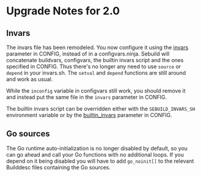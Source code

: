# Upgrade Notes for 2.0

## Invars

The invars file has been remodeled. You now configure it using the
[invars](../descriptors/config.md#invars) parameter in CONFIG, instead of in a
configvars.ninja. Sebuild will concatenate buildvars, configvars, the builtin
invars script and the ones specified in CONFIG. Thus there's no longer any need
to use `source` or `depend` in your invars.sh. The `setval` and `depend`
functions are still around and work as usual.

While the `inconfig` variable in configvars still work, you should remove it
and instead put the same file in the `invars` parameter in CONFIG.

The builtin invars script can be overridden either with the `SEBUILD_INVARS_SH`
environment variable or by the
[builtin_invars](../descriptors/config.md#builtin_invars) parameter in CONFIG.

## Go sources

The Go runtime auto-initialization is no longer disabled by default, so you
can go ahead and call your Go functions with no additional loops. If you
depend on it being disabled you will have to add `go_noinit[]` to the
relevant Builddesc files containing the Go sources.
